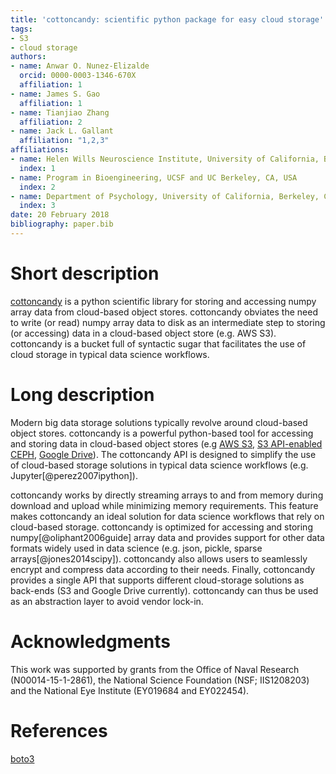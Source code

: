 ```yaml
---
title: 'cottoncandy: scientific python package for easy cloud storage'
tags:
- S3
- cloud storage
authors:
- name: Anwar O. Nunez-Elizalde
  orcid: 0000-0003-1346-670X
  affiliation: 1
- name: James S. Gao
  affiliation: 1
- name: Tianjiao Zhang
  affiliation: 2
- name: Jack L. Gallant
  affiliation: "1,2,3"
affiliations:
- name: Helen Wills Neuroscience Institute, University of California, Berkeley, CA, USA
  index: 1
- name: Program in Bioengineering, UCSF and UC Berkeley, CA, USA
  index: 2
- name: Department of Psychology, University of California, Berkeley, CA, USA
  index: 3
date: 20 February 2018
bibliography: paper.bib
---
```



# Short description
[cottoncandy](http://gallantlab.github.io/cottoncandy) is a python scientific library for storing and accessing numpy array data from cloud-based object stores. cottoncandy obviates the need to write (or read) numpy array data to disk as an intermediate step to storing (or accessing) data in a cloud-based object store (e.g. AWS S3). cottoncandy is a bucket full of syntactic sugar that facilitates the use of cloud storage in typical data science workflows.

# Long description
Modern big data storage solutions typically revolve around cloud-based object stores. cottoncandy is a powerful python-based tool for accessing and storing data in cloud-based object stores (e.g [AWS S3](https://aws.amazon.com/s3/), [S3 API-enabled CEPH](http://docs.ceph.com/docs/bobtail/radosgw/), [Google Drive](https://www.google.com/drive/)). The cottoncandy API is designed to simplify the use of cloud-based storage solutions in typical data science workflows (e.g. Jupyter[@perez2007ipython]).

cottoncandy works by directly streaming arrays to and from memory during download and upload while minimizing memory requirements. This feature makes cottoncandy an ideal solution for data science workflows that rely on cloud-based storage. cottoncandy is optimized for accessing and storing numpy[@oliphant2006guide] array data and provides support for other data formats widely used in data science (e.g. json, pickle, sparse arrays[@jones2014scipy]). cottoncandy also allows users to seamlessly encrypt and compress data according to their needs. Finally, cottoncandy provides a single API that supports different cloud-storage solutions as back-ends (S3 and Google Drive currently). cottoncandy can thus be used as an abstraction layer to avoid vendor lock-in. 

# Acknowledgments
This work was supported by grants from the Office of Naval Research (N00014-15-1-2861), the National Science Foundation (NSF; IIS1208203) and the National Eye Institute (EY019684 and EY022454).

# References

[boto3](https://aws.amazon.com/sdk-for-python)

